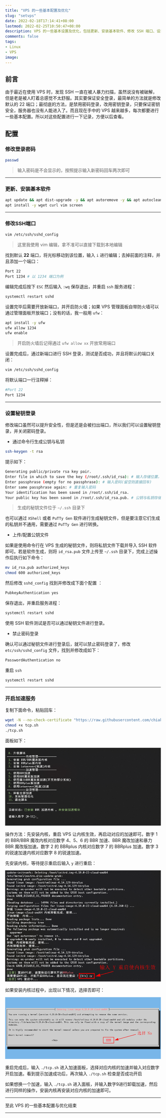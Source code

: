 ```yaml
---
title: "VPS 的一些基本配置及优化"
slug: "setvps"
date: 2022-02-18T17:14:41+08:00
lastmod: 2022-02-25T10:50:47+08:00
description: VPS 的一些基本设置及优化，包括更新、安装基本软件、修改 SSH 端口、设置密钥登陆、开启加速服务等。
comments: false
tags:
- Linux
- VPS
image: 
---
```


## 前言

由于最近在使用 VPS 时，发现 SSH 一直在被人暴力扫描，虽然说没有被破解，但是老是被人盯着总感觉不太舒服。其实要保证安全登录，最简单的方法就是修改默认的 22 端口；最彻底的方法，是禁用密码登录，改用密钥登录，只要保证密钥安全，服务器也没有人能进入了。而且现在手中的 VPS 越来越多，每次都要进行一些基本配置。所以对这些配置进行一下记录，方便以后查看。

<!--more-->

## 配置

### 修改登录密码

```bash
passwd
```

> 输入密码是不会显示的，按照提示输入新密码回车两次即可

---

### 更新、安装基本软件

```bash
apt update && apt dist-upgrade -y && apt autoremove -y && apt autoclean
apt install -y wget curl vim screen
```

---

### 修改SSH端口

```bash
vim /etc/ssh/sshd_config
```

> 这里我使用 vim 编辑，拿不准可以直接下载到本地编辑

找到默认 **22** 端口，将光标移动到该位置，输入 `i` 进行编辑；去掉前面的注释，并且添加一个端口：

```bash
Port 22
Port 1234 # 以 1234 端口为例
```

编辑完成后按下 `ESC` 然后输入 `:wq` 保存退出，并重启 `ssh` 服务进程：

```bash
systemctl restart sshd
```

设置完毕后需要开放新端口，并开启防火墙；如果 VPS 管理面板自带防火墙可以通过管理面板开放端口；没有的话，我一般用 `ufw`：

```bash
apt install -y ufw
ufw allow 1234
ufw enable
```

> 开启防火墙后记得通过 `ufw allow xx` 开放常用端口

设置完成后，通过新端口进行 SSH 登录，测试是否成功，并且将默认的端口关闭：

```bash
vim /etc/ssh/sshd_config
```

将默认端口一行注释掉：

```bash
#Port 22
Port 1234
```

---

### 设置秘钥登录

修改端口虽然可以提升安全性，但是还是会被扫出端口，所以我们可以设置秘钥登录，并关闭密码登录。

- 通过命令行生成公钥与私钥

```bash
ssh-keygen -t rsa
```

提示如下：

```bash
Generating public/private rsa key pair.
Enter file in which to save the key (/root/.ssh/id_rsa): # 输入存储位置，建议回车使用默认位置
Enter passphrase (empty for no passphrase): # 输入密码(留空则直接回车)
Enter same passphrase again: # 重复输入密码
Your identification has been saved in /root/.ssh/id_rsa.
Your public key has been saved in /root/.ssh/id_rsa.pub. # 公钥与私钥存储位置
```

> 生成的秘钥文件位于 `~/.ssh` 目录下

也可以通过 `XShell` 或者 `PuTTy Gen` 软件进行生成秘钥文件，但是要注意它们生成的私钥并不通用，需要通过 `PuTTy Gen` 进行转换。

- 上传/配置公钥文件

如果是使用命令行在 VPS 生成的秘钥文件，则将私钥文件下载并导入 SSH 软件即可。若是软件生成，则将 `id_rsa.pub` 文件上传至 `~/.ssh` 目录下，完成上述操作后执行如下命令：

```bash
mv id_rsa.pub authorized_keys
chmod 600 authorized_keys
```

然后修改 `sshd_config` 找到并修改成下面个配置 ：

```bash
PubkeyAuthentication yes
```

保存退出，并重启服务进程：

```bash
systemctl restart sshd
```

使用 SSH 软件测试是否可以通过秘钥文件进行登录。

- 禁止密码登录

确认可以通过秘钥文件进行登录后，就可以禁止密码登录了，修改 `etc/ssh/sshd_config` 文件，找到并修改成如下：

```bash
PasswordAuthentication no
```

重启 `ssh` 

```bash
systemctl restart sshd
```

---

### 开启加速服务

复制下面命令，粘贴回车：

```bash
wget -N --no-check-certificate "https://raw.githubusercontent.com/chiakge/Linux-NetSpeed/master/tcp.sh"
chmod +x tcp.sh
./tcp.sh
```

面板如下：

![◎ 操作面板](1.png)

操作方法：先安装内核，重启 VPS 让内核生效，再启动对应的加速即可。数字 1 的 BBR/BBR 魔改内核对应数字 4、5、6 的 BBR 加速、BBR 魔改加速和暴力 BBR 魔改版加速。数字 2 的 BBRplus 内核对应数字 7 的 BBRplus 加速。数字 3 的锐速加速内核对应数字 8 的锐速加速。


先安装内核，等待提示重启后输入 `y` 进行重启：

![◎ 重启提示](2.png)

如果安装内核过程中，出现以下情况，选择否即可：

![◎ 特殊情况](3.png)

重启完成后，输入 `./tcp.sh` 进入加速面板，选择对应内核的加速并输入对应数字开启加速。看到提示加速成功后，再次输入 `./tcp.sh` 检查是否成功开启

如果想换一个加速，输入 `./tcp.sh` 进入面板，并输入数字9进行卸载加速，然后进行同样的操作，安装内核再安装对应内核的加速即可。

---

至此 VPS 的一些基本配置与优化结束

---